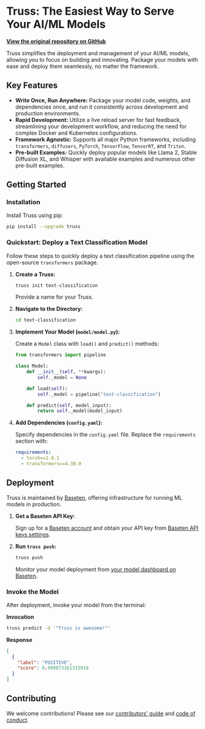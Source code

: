 # Truss: The Easiest Way to Serve Your AI/ML Models

**[View the original repository on GitHub](https://github.com/basetenlabs/truss)**

Truss simplifies the deployment and management of your AI/ML models, allowing you to focus on building and innovating. Package your models with ease and deploy them seamlessly, no matter the framework.

## Key Features

*   **Write Once, Run Anywhere:** Package your model code, weights, and dependencies once, and run it consistently across development and production environments.
*   **Rapid Development:** Utilize a live reload server for fast feedback, streamlining your development workflow, and reducing the need for complex Docker and Kubernetes configurations.
*   **Framework Agnostic:** Supports all major Python frameworks, including `transformers`, `diffusers`, `PyTorch`, `TensorFlow`, `TensorRT`, and `Triton`.
*   **Pre-built Examples:** Quickly deploy popular models like Llama 2, Stable Diffusion XL, and Whisper with available examples and numerous other pre-built examples.

## Getting Started

### Installation

Install Truss using pip:

```bash
pip install --upgrade truss
```

### Quickstart: Deploy a Text Classification Model

Follow these steps to quickly deploy a text classification pipeline using the open-source `transformers` package.

1.  **Create a Truss:**

    ```bash
    truss init text-classification
    ```

    Provide a name for your Truss.

2.  **Navigate to the Directory:**

    ```bash
    cd text-classification
    ```

3.  **Implement Your Model (`model/model.py`):**

    Create a `Model` class with `load()` and `predict()` methods:

    ```python
    from transformers import pipeline

    class Model:
        def __init__(self, **kwargs):
            self._model = None

        def load(self):
            self._model = pipeline("text-classification")

        def predict(self, model_input):
            return self._model(model_input)
    ```

4.  **Add Dependencies (`config.yaml`):**

    Specify dependencies in the `config.yaml` file. Replace the `requirements` section with:

    ```yaml
    requirements:
      - torch==2.0.1
      - transformers==4.30.0
    ```

## Deployment

Truss is maintained by [Baseten](https://baseten.co), offering infrastructure for running ML models in production.

1.  **Get a Baseten API Key:**

    Sign up for a [Baseten account](https://app.baseten.co/signup/) and obtain your API key from [Baseten API keys settings](https://app.baseten.co/settings/account/api_keys).

2.  **Run `truss push`:**

    ```bash
    truss push
    ```

    Monitor your model deployment from [your model dashboard on Baseten](https://app.baseten.co/models/).

### Invoke the Model

After deployment, invoke your model from the terminal:

**Invocation**

```bash
truss predict -d '"Truss is awesome!"'
```

**Response**

```json
[
  {
    "label": "POSITIVE",
    "score": 0.999873161315918
  }
]
```

## Contributing

We welcome contributions! Please see our [contributors' guide](CONTRIBUTING.md) and [code of conduct](CODE_OF_CONDUCT.md).